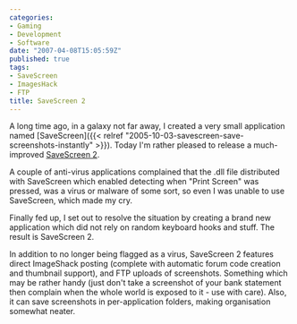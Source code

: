 ```yaml
---
categories:
- Gaming
- Development
- Software
date: "2007-04-08T15:05:59Z"
published: true
tags:
- SaveScreen
- ImagesHack
- FTP
title: SaveScreen 2
---
```


A long time ago, in a galaxy not far away, I created a very small
application named
[SaveScreen]({{< relref "2005-10-03-savescreen-save-screenshots-instantly" >}}).
Today I'm rather pleased to release a much-improved [SaveScreen
2](/projects/savescreen/).

A couple of anti-virus applications complained that the .dll file
distributed with SaveScreen which enabled detecting when "Print Screen"
was pressed, was a virus or malware of some sort, so even I was unable
to use SaveScreen, which made my cry.

Finally fed up, I set out to resolve the situation by creating a brand
new application which did not rely on random keyboard hooks and stuff.
The result is SaveScreen 2.

In addition to no longer being flagged as a virus, SaveScreen 2 features
direct ImageShack posting (complete with automatic forum code creation
and thumbnail support), and FTP uploads of screenshots. Something which
may be rather handy (just don't take a screenshot of your bank statement
then complain when the whole world is exposed to it - use with care).
Also, it can save screenshots in per-application folders, making
organisation somewhat neater.
